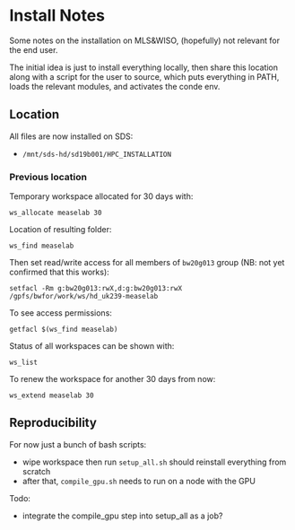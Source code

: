 # Install Notes

Some notes on the installation on MLS&WISO,
(hopefully) not relevant for the end user.

The initial idea is just to install everything locally,
then share this location along with a script for the user to source,
which puts everything in PATH, loads the relevant modules,
and activates the conde env.

## Location

All files are now installed on SDS:

- `/mnt/sds-hd/sd19b001/HPC_INSTALLATION`

### Previous location

Temporary workspace allocated for 30 days with:

```
ws_allocate measelab 30
```

Location of resulting folder:

```
ws_find measelab
```

Then set read/write access for all members of `bw20g013` group (NB: not yet confirmed that this works):

```
setfacl -Rm g:bw20g013:rwX,d:g:bw20g013:rwX /gpfs/bwfor/work/ws/hd_uk239-measelab

```

To see access permissions:

```
getfacl $(ws_find measelab)
```

Status of all workspaces can be shown with:

```
ws_list
```

To renew the workspace for another 30 days from now:

```
ws_extend measelab 30
```

## Reproducibility

For now just a bunch of bash scripts:

- wipe workspace then run `setup_all.sh` should reinstall everything from scratch
- after that, `compile_gpu.sh` needs to run on a node with the GPU

Todo:

- integrate the compile_gpu step into setup_all as a job?
